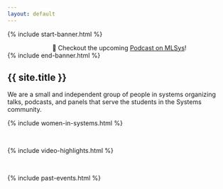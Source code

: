 ```yaml
---
layout: default
---
```


{% include start-banner.html %}
<center>
📢 Checkout the upcoming <a href="{{'/pages/events/mlsys-podcast.html' | relative_url}}">Podcast on MLSys</a>!
</center>
{% include end-banner.html %}
<br>


## {{ site.title }}
We are a small and independent group of people in systems organizing talks,
podcasts, and panels that serve the students in the Systems community.

{% include women-in-systems.html %}

<br>

{% include video-highlights.html %}

<br>

{% include past-events.html %}

<script src="{{ '/assets/js/redir.js' | relative_url }}"></script>
